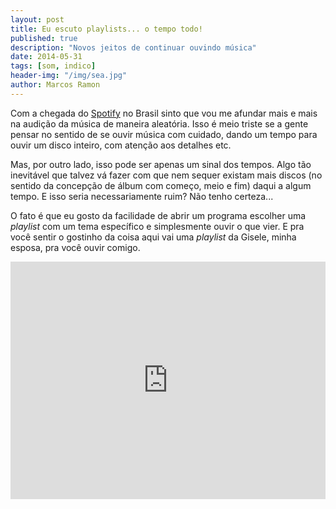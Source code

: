 ```yaml
---
layout: post
title: Eu escuto playlists... o tempo todo!
published: true
description: "Novos jeitos de continuar ouvindo música"
date: 2014-05-31
tags: [som, indico]
header-img: "/img/sea.jpg"
author: Marcos Ramon
---
```


Com a chegada do [Spotify](https://www.spotify.com/br/) no Brasil sinto que vou me afundar mais e mais na audição da música de maneira aleatória. Isso é meio triste se a gente pensar no sentido de se ouvir música com cuidado, dando um tempo para ouvir um disco inteiro, com atenção aos detalhes etc. 
     
Mas, por outro lado, isso pode ser apenas um sinal dos tempos. Algo tão inevitável que talvez vá fazer com que nem sequer existam mais discos (no sentido da concepção de álbum com começo, meio e fim) daqui a algum tempo. E isso seria necessariamente ruim? Não tenho certeza...
     
O fato é que eu gosto da facilidade de abrir um programa escolher uma *playlist* com um tema específico e simplesmente ouvir o que vier.
E pra você sentir o gostinho da coisa aqui vai uma *playlist* da Gisele, minha esposa, pra você ouvir comigo. <i class="fa fa-headphones"></i>
     
<iframe src="https://embed.spotify.com/?uri=spotify:user:gnbrasil:playlist:49uJLQlAUmVbX9p4VpF9xM" width="100%" height="380" frameborder="0" allowtransparency="true"></iframe>
